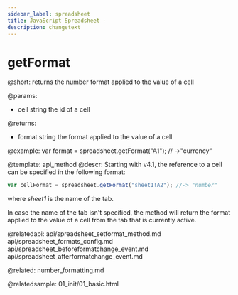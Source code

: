 ```yaml
---
sidebar_label: spreadsheet
title: JavaScript Spreadsheet - 
description: changetext
---
```


getFormat
================

@short: returns the number format applied to the value of a cell

@params:
- cell		string		the id of a cell


@returns:
- format		string		the format applied to the value of a cell

@example:
var format = spreadsheet.getFormat("A1"); 
// ->"currency"


@template: api_method
@descr:
Starting with v4.1, the reference to a cell can be specified in the following format:

~~~js
var cellFormat = spreadsheet.getFormat("sheet1!A2"); //-> "number"
~~~

where *sheet1* is the name of the tab.

In case the name of the tab isn't specified, the method will return the format applied to the value of a cell from the tab that is currently active.

@relatedapi:
api/spreadsheet_setformat_method.md
api/spreadsheet_formats_config.md
api/spreadsheet_beforeformatchange_event.md
api/spreadsheet_afterformatchange_event.md

@related:
number_formatting.md

@relatedsample:
01_init/01_basic.html

